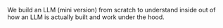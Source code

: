 We build an LLM (mini version) from scratch to understand inside out of how an LLM is actually built and work under the hood. 